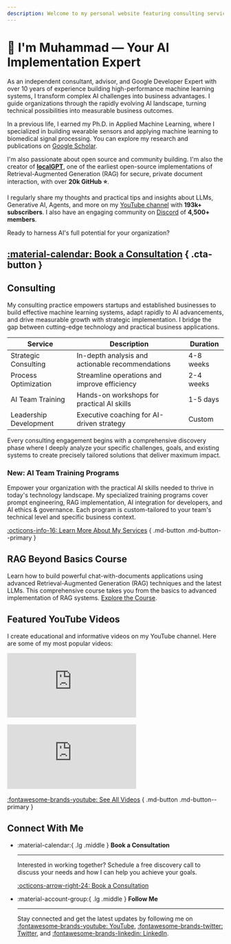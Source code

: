 ```yaml
---
description: Welcome to my personal website featuring consulting services and YouTube videos.
---
```


# 👋 I'm Muhammad — Your AI Implementation Expert

As an independent consultant, advisor, and Google Developer Expert with over 10 years of experience building high-performance machine learning systems, I transform complex AI challenges into business advantages. I guide organizations through the rapidly evolving AI landscape, turning technical possibilities into measurable business outcomes.

In a previous life, I earned my Ph.D. in Applied Machine Learning, where I specialized in building wearable sensors and applying machine learning to biomedical signal processing. You can explore my research and publications on [Google Scholar](https://scholar.google.com/citations?user=vQcpPPAAAAAJ&hl=en).

I'm also passionate about open source and community building. I'm also the creator of [**localGPT**](https://github.com/PromtEngineer/localGPT), one of the earliest open-source implementations of Retrieval-Augmented Generation (RAG) for secure, private document interaction, with over **20k GitHub ⭐**.

I regularly share my thoughts and practical tips and insights about LLMs, Generative AI, Agents, and more on my [YouTube channel](https://www.youtube.com/@engineerprompt) with **193k+ subscribers**. I also have an engaging community on [Discord](https://discord.gg/nMEEN2sS) of **4,500+ members**.

Ready to harness AI's full potential for your organization?

[:material-calendar: Book a Consultation](./book-a-call.md) { .cta-button }
---

## Consulting

My consulting practice empowers startups and established businesses to build effective machine learning systems, adapt rapidly to AI advancements, and drive measurable growth with strategic implementation. I bridge the gap between cutting-edge technology and practical business applications.

| Service                                       | Description                               | Duration     |
|-----------------------------------------------|-------------------------------------------|-------------|
| Strategic Consulting                          | In-depth analysis and actionable recommendations | 4-8 weeks   |
| Process Optimization                        | Streamline operations and improve efficiency  | 2-4 weeks   |
| AI Team Training                            | Hands-on workshops for practical AI skills    | 1-5 days    |
| Leadership Development                      | Executive coaching for AI-driven strategy     | Custom      |

Every consulting engagement begins with a comprehensive discovery phase where I deeply analyze your specific challenges, goals, and existing systems to create precisely tailored solutions that deliver maximum impact.

### New: AI Team Training Programs

Empower your organization with the practical AI skills needed to thrive in today's technology landscape. My specialized training programs cover prompt engineering, RAG implementation, AI integration for developers, and AI ethics & governance. Each program is custom-tailored to your team's technical level and specific business context.

[:octicons-info-16: Learn More About My Services](./services.md) { .md-button .md-button--primary }

## RAG Beyond Basics Course

Learn how to build powerful chat-with-documents applications using advanced Retrieval-Augmented Generation (RAG) techniques and the latest LLMs. This comprehensive course takes you from the basics to advanced implementation of RAG systems. [Explore the Course](./rag-beyond-basics.md).

## Featured YouTube Videos

I create educational and informative videos on my YouTube channel. Here are some of my most popular videos:

<div class="video-grid" style="grid-template-columns: repeat(2, 1fr); max-width: 100%;">
  <div class="video-card" style="margin-bottom: 1rem;">
    <div class="video-wrapper">
      <iframe src="https://www.youtube.com/embed/vX3A96_F3FU" title="YouTube video player" frameborder="0" allow="accelerometer; autoplay; clipboard-write; encrypted-media; gyroscope; picture-in-picture" allowfullscreen></iframe>
    </div>
  </div>
  
  <div class="video-card" style="margin-bottom: 1rem;">
    <div class="video-wrapper">
      <iframe src="https://www.youtube.com/embed/tmiBae2goJM" title="YouTube video player" frameborder="0" allow="accelerometer; autoplay; clipboard-write; encrypted-media; gyroscope; picture-in-picture" allowfullscreen></iframe>
    </div>
  </div>
</div>

[:fontawesome-brands-youtube: See All Videos](./youtube.md) { .md-button .md-button--primary }


## Connect With Me

<div class="grid cards" markdown>

-   :material-calendar:{ .lg .middle } __Book a Consultation__

    ---

    Interested in working together? Schedule a free discovery call to discuss your needs and how I can help you achieve your goals.

    [:octicons-arrow-right-24: Book a Consultation](./book-a-call.md)

-   :material-account-group:{ .lg .middle } __Follow Me__

    ---

    Stay connected and get the latest updates by following me on [:fontawesome-brands-youtube: YouTube](https://www.youtube.com/@engineerprompt), [:fontawesome-brands-twitter: Twitter](https://twitter.com/engineerrprompt), and [:fontawesome-brands-linkedin: LinkedIn](https://linkedin.com/in/engineerprompt).

</div>
